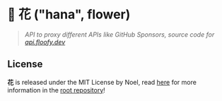 # 🥀 花 ("hana", flower)
> *API to proxy different APIs like GitHub Sponsors, source code for [api.floofy.dev](https://api.floofy.dev)*

## License
**花** is released under the MIT License by Noel, read [here](/LICENSE) for more information
in the [root repository](https://github.com/auguwu/hana)!
